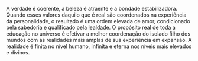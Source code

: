 ﻿A verdade é coerente, a beleza é atraente e a bondade estabilizadora. Quando esses valores daquilo que é real são coordenados na experiência da personalidade, o resultado é uma ordem elevada de amor, condicionado pela sabedoria e qualificado pela lealdade. O propósito real de toda a educação no universo é efetivar a melhor coordenação do isolado filho dos mundos com as realidades mais amplas de sua experiência em expansão. A realidade é finita no nível humano, infinita e eterna nos níveis mais elevados e divinos.